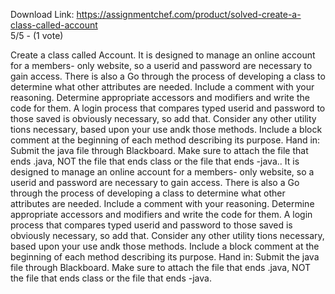 Download Link: https://assignmentchef.com/product/solved-create-a-class-called-account
<br>
5/5 - (1 vote)

Create a class called Account. It is designed to manage an online account for a members- only website, so a userid and password are necessary to gain access. There is also a Go through the process of developing a class to determine what other attributes are needed. Include a comment with your reasoning. Determine appropriate accessors and modifiers and write the code for them. A login process that compares typed userid and password to those saved is obviously necessary, so add that. Consider any other utility tions necessary, based upon your use andk those methods. Include a block comment at the beginning of each method describing its purpose. Hand in: Submit the java file through Blackboard. Make sure to attach the file that ends .java, NOT the file that ends class or the file that ends -java.. It is designed to manage an online account for a members- only website, so a userid and password are necessary to gain access. There is also a Go through the process of developing a class to determine what other attributes are needed. Include a comment with your reasoning. Determine appropriate accessors and modifiers and write the code for them. A login process that compares typed userid and password to those saved is obviously necessary, so add that. Consider any other utility tions necessary, based upon your use andk those methods. Include a block comment at the beginning of each method describing its purpose. Hand in: Submit the java file through Blackboard. Make sure to attach the file that ends .java, NOT the file that ends class or the file that ends -java.